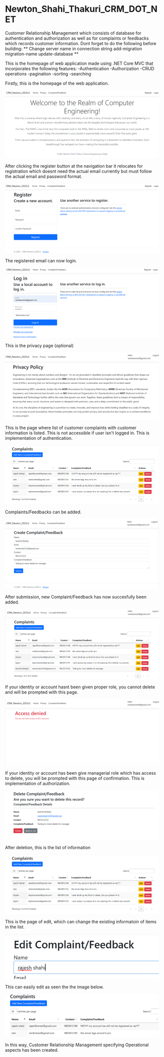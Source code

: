# Newton_Shahi_Thakuri_CRM_DOT_NET
Customer Relationship Management which consists of database for authentication and authorization as well as for complaints or feedbacks which records customer information. 
Dont forget to do the following before building:
**
Change server name in connection string 
add-migration migration-name
update-database 
**

This is the homepage of web application made using .NET Core MVC that incorporates the following features: 
-Authentication
-Authorization
-CRUD operations
-pagination
-sorting
-searching

Firstly, this is the homepage of the web application.

![Loggingin](HomePage.png)


After clicking the register button at the navigation bar it relocates for registration which doesnt need the actual email currently but must follow the actual email and password format.


![register](register.png)


The registered email can now login.


![login](login.png)


This is the privacy page (optional)


![privacy](privacy.png)


This is the page where list of customer complaints with customer information is listed. This is not accessible if user isn't logged in. This is implementation of authentication.


![afterDelete](afterDelete.png)


Complaints/Feedbacks can be added.


![create](create.png)


After submission, new Complaint/Feedback has now succesfully been added.


![afterCreate](afterCreate.png)


If your identity or account hasnt been given proper role, you cannot delete and will be prompted with this page.


![deleteDeny](deleteDeny.png)


If your identity or account has been give managerial role which has access to delete, you will be prompted with this page of confirmation. This is implementation of authorization.


![deleteConfirm](deleteConfirm.png)


After deletion, this is the list of information


![afterDelete](afterDelete.png)


This is the page of edit, which can change the existing informatoin of items in the list.


![edit](edit.png)


This can easily edit as seen the the image below.


![afterEdit](afterEdit.png)


In this way, Customer Relationship Management specifying Operational aspects has been created.